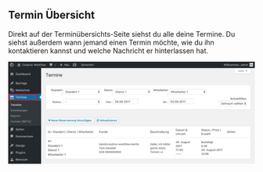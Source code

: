 ## Termin Übersicht

Direkt auf der Terminübersichts-Seite siehst du alle deine Termine. Du siehst außerdem wann jemand einen Termin möchte, wie du ihn kontaktieren kannst und welche Nachricht er hinterlassen hat.

![Terminbuchung Frontend](./assets/booking_backend.jpg)
